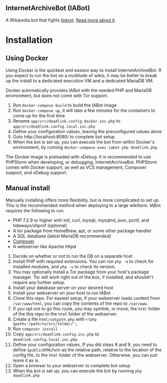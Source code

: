 InternetArchiveBot (IABot)
--------------------------

A Wikipedia bot that fights [linkrot](https://en.wikipedia.org/wiki/Wikipedia:Link_rot). [Read more about it](https://meta.wikimedia.org/wiki/InternetArchiveBot).

# Installation

## Using Docker
Using Docker is the quickest and easiest way to install InternetArchiveBot.  If you expect to run the bot on a multitude of wikis, it may be better to break up the install to a dedicated execution VM and a dedicated MariaDB VM.

Docker automatically provides IABot with the needed PHP and MariaDB environment, but does not come with Tor support.

1. Run `docker-compose build` to build the IABot image
1. Run `docker-compose up`, it will take a few minutes for the containers to come up for the first time
1. Rename `app/src/deadlink.config.docker.inc.php` to `app/src/deadlink.config.local.inc.php`
1. Define your configuration values, leaving the preconfigured values alone
1. Goto http://localhost:8080/ to complete bot setup
1. When the bot is set up, you can execute the bot from within Docker's environment, by running `docker-compose exec iabot php deadlink.php`

The Docker image is preloaded with xDebug.  It is recommended to use PHPStorm when developing, or debugging, InternetArchiveBot.  PHPStorm comes with Docker support, as well as VCS management, Composer support, and xDebug support.

## Manual install
Manually installing offers more flexibility, but is more complicated to set up.  This is the recommended method when deploying to a large wikifarm. IABot requires the following to run:

* PHP 7.2.9 or higher with intl, curl, mysqli, mysqlnd, json, pcntl, and tideways/xhprof (optional)
* A tor package from HomeBrew, apt, or some other package handler
* A SQL database (latest MariaDB recommended)
* [Composer](https://getcomposer.org/)
* A webserver like Apache httpd

1. Decide on whether or not to run the DB on a separate host
1. Install PHP with required extensions.  You can run `php -m` to check for installed modules, and `php -v` to check its version.
1. You may optionally install a Tor package from your host's package manager.  Tor will work right out of the box, if installed, and shouldn't require any further setup.
1. Install your database server on your desired host
1. Install your webserver on your host to run IABot
1. Clone this repo. For easiest setup, if your webserver loads content from `/var/www/html`, you can copy the contents of the repo to `/var/www`.
1. If you opt not to go this route, you may symlink, or move, the `html` folder of the this repo to the `html` folder of the webserver.
1. Create a file `html/setpath.php` with `<?php $path='/path/to/src/folder/';`
1. Run `composer install`
1. Copy `app/src/deadlink.config.inc.php` to `deadlink.config.local.inc.php`
1. Define your configuration values.  If you did steps 8 and 9, you need to define `$publicHTMLPath` as the relative path, relative to the location of the config file, to the `html` folder of the webserver.  Otherwise, you can just leave it as is.
1. Open a browser to your webserver to complete bot setup
1. When the bot is set up, you can execute the bot by running `php deadlink.php`

